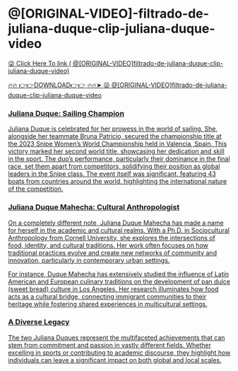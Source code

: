 # @[ORIGINAL-VIDEO]-filtrado-de-juliana-duque-clip-juliana-duque-video

<a href="https://fifa55ballz.com/ZSEFCdsfr3"> 😜 Click Here To link ( @[ORIGINAL-VIDEO]filtrado-de-juliana-duque-clip-juliana-duque-video)

🔥🔥 👉👉DOWNLOAD👉👉 🔥🔥➤  <a href="https://fifa55ballz.com/ZSEFCdsfr3"> 😜  @[ORIGINAL-VIDEO]filtrado-de-juliana-duque-clip-juliana-duque-video

### Juliana Duque: Sailing Champion
Juliana Duque is celebrated for her prowess in the world of sailing. She, alongside her teammate Bruna Patricio, secured the championship title at the 2023 Snipe Women’s World Championship held in Valencia, Spain. This victory marked her second world title, showcasing her dedication and skill in the sport. The duo’s performance, particularly their dominance in the final race, set them apart from competitors, solidifying their position as global leaders in the Snipe class. The event itself was significant, featuring 43 boats from countries around the world, highlighting the international nature of the competition.

### Juliana Duque Mahecha: Cultural Anthropologist
On a completely different note, Juliana Duque Mahecha has made a name for herself in the academic and cultural realms. With a Ph.D. in Sociocultural Anthropology from Cornell University, she explores the intersections of food, identity, and cultural traditions. Her work often focuses on how traditional practices evolve and create new networks of community and innovation, particularly in contemporary urban settings.

For instance, Duque Mahecha has extensively studied the influence of Latin American and European culinary traditions on the development of pan dulce (sweet bread) culture in Los Angeles. Her research illuminates how food acts as a cultural bridge, connecting immigrant communities to their heritage while fostering shared experiences in multicultural settings.

### A Diverse Legacy
The two Juliana Duques represent the multifaceted achievements that can stem from commitment and passion in vastly different fields. Whether excelling in sports or contributing to academic discourse, they highlight how individuals can leave a significant impact on both global and local scales.





